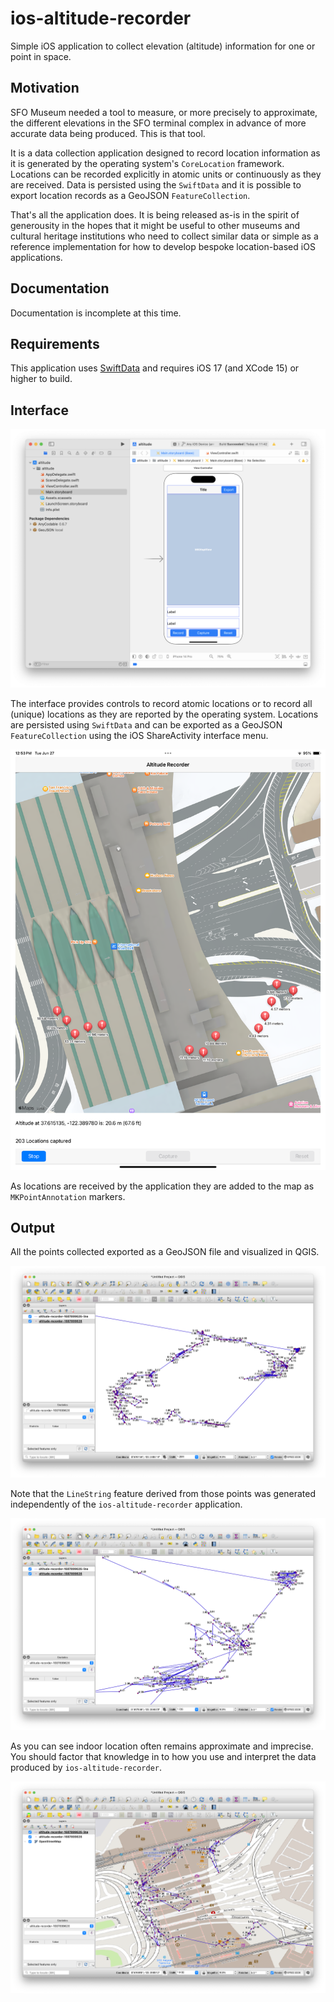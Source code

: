 # ios-altitude-recorder

Simple iOS application to collect elevation (altitude) information for one or point in space.

## Motivation

SFO Museum needed a tool to measure, or more precisely to approximate, the different elevations in the SFO terminal complex in advance of more accurate data being produced. This is that tool.

It is a data collection application designed to record location information as it is generated by the operating system's `CoreLocation` framework. Locations can be recorded explicitly in atomic units or continuously as they are received. Data is persisted using the `SwiftData` and it is possible to export location records as a GeoJSON `FeatureCollection`.

That's all the application does. It is being released as-is in the spirit of generousity in the hopes that it might be useful to other museums and cultural heritage institutions who need to collect similar data or simple as a reference implementation for how to develop bespoke location-based iOS applications.

## Documentation

Documentation is incomplete at this time.

## Requirements

This application uses [SwiftData](https://developer.apple.com/xcode/swiftdata/) and requires iOS 17 (and XCode 15) or higher to build.

## Interface

![](docs/images/ios-altitude-recorder-xcode.png)

The interface provides controls to record atomic locations or to record all (unique) locations as they are reported by the operating system. Locations are persisted using `SwiftData` and can be exported as a GeoJSON `FeatureCollection` using the iOS ShareActivity interface menu.

![](docs/images/ios-altitude-recorder.png)

As locations are received by the application they are added to the map as `MKPointAnnotation` markers.

## Output

All the points collected exported as a GeoJSON file and visualized in QGIS.

![](docs/images/ios-altitude-recorder-qgis.png)

Note that the `LineString` feature derived from those points was generated independently of the `ios-altitude-recorder` application.

![](docs/images/ios-altitude-recorder-qgis-2.png)

As you can see indoor location often remains approximate and imprecise. You should factor that knowledge in to how you use and interpret the data produced by `ios-altitude-recorder`.

![](docs/images/ios-altitude-recorder-osm.png)